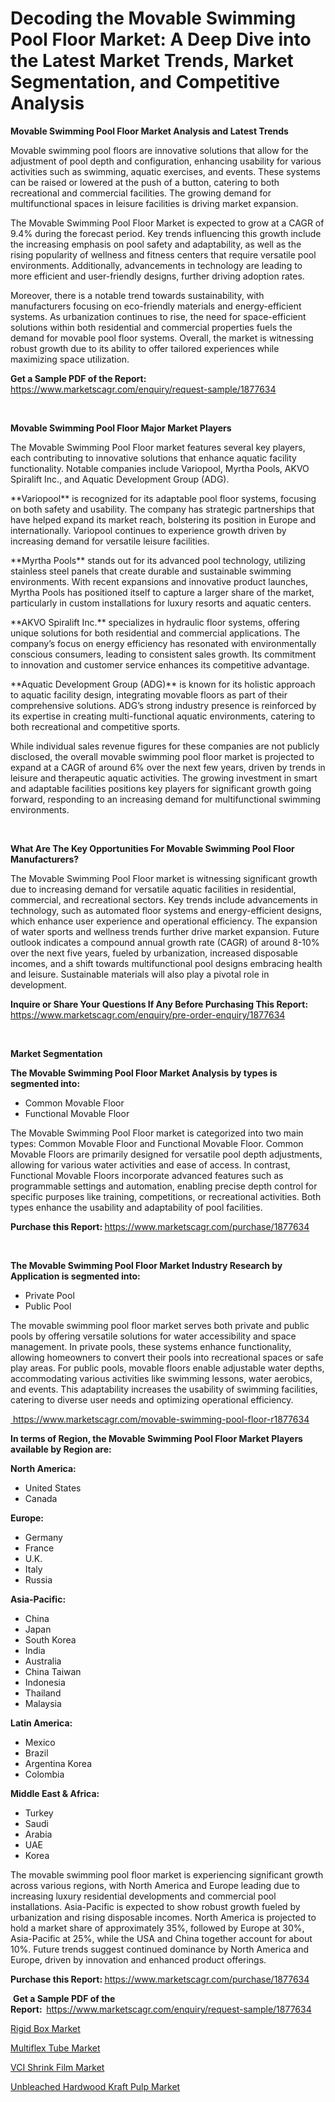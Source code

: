 <p><h1>Decoding the Movable Swimming Pool Floor Market: A Deep Dive into the Latest Market Trends, Market Segmentation, and Competitive Analysis</h1></p><p><strong>Movable Swimming Pool Floor Market Analysis and Latest Trends</strong></p>
<p><p>Movable swimming pool floors are innovative solutions that allow for the adjustment of pool depth and configuration, enhancing usability for various activities such as swimming, aquatic exercises, and events. These systems can be raised or lowered at the push of a button, catering to both recreational and commercial facilities. The growing demand for multifunctional spaces in leisure facilities is driving market expansion.</p><p>The Movable Swimming Pool Floor Market is expected to grow at a CAGR of 9.4% during the forecast period. Key trends influencing this growth include the increasing emphasis on pool safety and adaptability, as well as the rising popularity of wellness and fitness centers that require versatile pool environments. Additionally, advancements in technology are leading to more efficient and user-friendly designs, further driving adoption rates. </p><p>Moreover, there is a notable trend towards sustainability, with manufacturers focusing on eco-friendly materials and energy-efficient systems. As urbanization continues to rise, the need for space-efficient solutions within both residential and commercial properties fuels the demand for movable pool floor systems. Overall, the market is witnessing robust growth due to its ability to offer tailored experiences while maximizing space utilization.</p></p>
<p><strong>Get a Sample PDF of the Report:&nbsp;</strong> <a href="https://www.marketscagr.com/enquiry/request-sample/1877634?utm_campaign=1879&utm_medium=2&utm_source=Github&utm_content=ia&utm_term=01042025&utm_id=movable-swimming-pool-floor">https://www.marketscagr.com/enquiry/request-sample/1877634</a></p>
<p>&nbsp;</p>
<p><strong>Movable Swimming Pool Floor Major Market Players</strong></p>
<p><p>The Movable Swimming Pool Floor market features several key players, each contributing to innovative solutions that enhance aquatic facility functionality. Notable companies include Variopool, Myrtha Pools, AKVO Spiralift Inc., and Aquatic Development Group (ADG).</p><p>**Variopool** is recognized for its adaptable pool floor systems, focusing on both safety and usability. The company has strategic partnerships that have helped expand its market reach, bolstering its position in Europe and internationally. Variopool continues to experience growth driven by increasing demand for versatile leisure facilities.</p><p>**Myrtha Pools** stands out for its advanced pool technology, utilizing stainless steel panels that create durable and sustainable swimming environments. With recent expansions and innovative product launches, Myrtha Pools has positioned itself to capture a larger share of the market, particularly in custom installations for luxury resorts and aquatic centers.</p><p>**AKVO Spiralift Inc.** specializes in hydraulic floor systems, offering unique solutions for both residential and commercial applications. The company’s focus on energy efficiency has resonated with environmentally conscious consumers, leading to consistent sales growth. Its commitment to innovation and customer service enhances its competitive advantage.</p><p>**Aquatic Development Group (ADG)** is known for its holistic approach to aquatic facility design, integrating movable floors as part of their comprehensive solutions. ADG’s strong industry presence is reinforced by its expertise in creating multi-functional aquatic environments, catering to both recreational and competitive sports.</p><p>While individual sales revenue figures for these companies are not publicly disclosed, the overall movable swimming pool floor market is projected to expand at a CAGR of around 6% over the next few years, driven by trends in leisure and therapeutic aquatic activities. The growing investment in smart and adaptable facilities positions key players for significant growth going forward, responding to an increasing demand for multifunctional swimming environments.</p></p>
<p>&nbsp;</p>
<p><strong>What Are The Key Opportunities For Movable Swimming Pool Floor Manufacturers?</strong></p>
<p><p>The Movable Swimming Pool Floor market is witnessing significant growth due to increasing demand for versatile aquatic facilities in residential, commercial, and recreational sectors. Key trends include advancements in technology, such as automated floor systems and energy-efficient designs, which enhance user experience and operational efficiency. The expansion of water sports and wellness trends further drive market expansion. Future outlook indicates a compound annual growth rate (CAGR) of around 8-10% over the next five years, fueled by urbanization, increased disposable incomes, and a shift towards multifunctional pool designs embracing health and leisure. Sustainable materials will also play a pivotal role in development.</p></p>
<p><strong>Inquire or Share Your Questions If Any Before Purchasing This Report:</strong> <a href="https://www.marketscagr.com/enquiry/pre-order-enquiry/1877634?utm_campaign=1879&utm_medium=2&utm_source=Github&utm_content=ia&utm_term=01042025&utm_id=movable-swimming-pool-floor">https://www.marketscagr.com/enquiry/pre-order-enquiry/1877634</a></p>
<p>&nbsp;</p>
<p><strong>Market Segmentation</strong></p>
<p><strong>The Movable Swimming Pool Floor Market Analysis by types is segmented into:</strong></p>
<p><ul><li>Common Movable Floor</li><li>Functional Movable Floor</li></ul></p>
<p><p>The Movable Swimming Pool Floor market is categorized into two main types: Common Movable Floor and Functional Movable Floor. Common Movable Floors are primarily designed for versatile pool depth adjustments, allowing for various water activities and ease of access. In contrast, Functional Movable Floors incorporate advanced features such as programmable settings and automation, enabling precise depth control for specific purposes like training, competitions, or recreational activities. Both types enhance the usability and adaptability of pool facilities.</p></p>
<p><strong>Purchase this Report:&nbsp;</strong><a href="https://www.marketscagr.com/purchase/1877634?utm_campaign=1879&utm_medium=2&utm_source=Github&utm_content=ia&utm_term=01042025&utm_id=movable-swimming-pool-floor">https://www.marketscagr.com/purchase/1877634</a></p>
<p>&nbsp;</p>
<p><strong>The Movable Swimming Pool Floor Market Industry Research by Application is segmented into:</strong></p>
<p><ul><li>Private Pool</li><li>Public Pool</li></ul></p>
<p><p>The movable swimming pool floor market serves both private and public pools by offering versatile solutions for water accessibility and space management. In private pools, these systems enhance functionality, allowing homeowners to convert their pools into recreational spaces or safe play areas. For public pools, movable floors enable adjustable water depths, accommodating various activities like swimming lessons, water aerobics, and events. This adaptability increases the usability of swimming facilities, catering to diverse user needs and optimizing operational efficiency.</p></p>
<p><a href="https://www.marketscagr.com/movable-swimming-pool-floor-r1877634?utm_campaign=1879&utm_medium=2&utm_source=Github&utm_content=ia&utm_term=01042025&utm_id=movable-swimming-pool-floor">&nbsp;https://www.marketscagr.com/movable-swimming-pool-floor-r1877634</a></p>
<p><strong>In terms of Region, the Movable Swimming Pool Floor Market Players available by Region are:</strong></p>
<p>
    <p> <strong> North America: </strong>
        <ul>
            <li>United States</li>
            <li>Canada</li>
        </ul>
        </p> 
    <p> <strong> Europe: </strong>
        <ul>
            <li>Germany</li>
            <li>France</li>
            <li>U.K.</li>
            <li>Italy</li>
            <li>Russia</li>
        </ul>
        </p> 
    <p> <strong> Asia-Pacific: </strong>
        <ul>
            <li>China</li>
            <li>Japan</li>
            <li>South Korea</li>
            <li>India</li>
            <li>Australia</li>
            <li>China Taiwan</li>
            <li>Indonesia</li>
            <li>Thailand</li>
            <li>Malaysia</li>
        </ul>
        </p> 
    <p> <strong> Latin America: </strong>
        <ul>
            <li>Mexico</li>
            <li>Brazil</li>
            <li>Argentina Korea</li>
            <li>Colombia</li>
        </ul>
        </p> 
    <p> <strong> Middle East & Africa: </strong>
        <ul>
            <li>Turkey</li>
            <li>Saudi</li>
            <li>Arabia</li>
            <li>UAE</li>
            <li>Korea</li>
        </ul>
    </p>
    </p>
<p><p>The movable swimming pool floor market is experiencing significant growth across various regions, with North America and Europe leading due to increasing luxury residential developments and commercial pool installations. Asia-Pacific is expected to show robust growth fueled by urbanization and rising disposable incomes. North America is projected to hold a market share of approximately 35%, followed by Europe at 30%, Asia-Pacific at 25%, while the USA and China together account for about 10%. Future trends suggest continued dominance by North America and Europe, driven by innovation and enhanced product offerings.</p></p>
<p><strong>Purchase this Report: </strong><a href="https://www.marketscagr.com/purchase/1877634?utm_campaign=1879&utm_medium=2&utm_source=Github&utm_content=ia&utm_term=01042025&utm_id=movable-swimming-pool-floor">https://www.marketscagr.com/purchase/1877634</a></p>
<p>&nbsp;<strong>Get a Sample PDF of the Report:&nbsp;&nbsp;</strong><a href="https://www.marketscagr.com/enquiry/request-sample/1877634?utm_campaign=1879&utm_medium=2&utm_source=Github&utm_content=ia&utm_term=01042025&utm_id=movable-swimming-pool-floor">https://www.marketscagr.com/enquiry/request-sample/1877634</a></p>
<p><strong></strong></p>
<p><p><a href="https://github.com/wiltsdeenyuw/Market-Research-Report-List-1/blob/main/rigid-box-market.md?utm_campaign=1879&utm_medium=2&utm_source=Github&utm_content=ia&utm_term=01042025&utm_id=movable-swimming-pool-floor">Rigid Box Market</a></p><p><a href="https://github.com/bozzoquishmd/Market-Research-Report-List-1/blob/main/multiflex-tube-market.md?utm_campaign=1879&utm_medium=2&utm_source=Github&utm_content=ia&utm_term=01042025&utm_id=movable-swimming-pool-floor">Multiflex Tube Market</a></p><p><a href="https://github.com/fabrehugessf/Market-Research-Report-List-1/blob/main/vci-shrink-film-market.md?utm_campaign=1879&utm_medium=2&utm_source=Github&utm_content=ia&utm_term=01042025&utm_id=movable-swimming-pool-floor">VCI Shrink Film Market</a></p><p><a href="https://github.com/orlinvisonju/Market-Research-Report-List-1/blob/main/unbleached-hardwood-kraft-pulp-market.md?utm_campaign=1879&utm_medium=2&utm_source=Github&utm_content=ia&utm_term=01042025&utm_id=movable-swimming-pool-floor">Unbleached Hardwood Kraft Pulp Market</a></p></p>